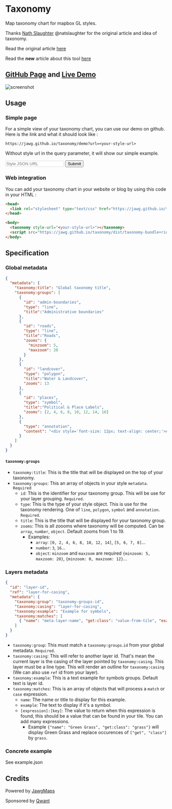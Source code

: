 # Taxonomy

Map taxonomy chart for mapbox GL styles.

Thanks [Nath Slaughter](https://github.com/natslaughter) @natslaughter for the original article and idea of taxonomy.

Read the original article [here](https://blog.mapbox.com/map-design-taxonomy-chart-ae17b23df019)

Read the **new** article about this tool [here](https://blog.jawg.io/map-taxonomy-chart-with-jawg-maps/)

## [GitHub Page](https://jawg.github.io/taxonomy/) and [Live Demo](https://jawg.github.io/taxonomy/demo)

![screenshot](https://blog.jawg.io/content/images/2018/05/taxonomy-header.png)

## Usage

### Simple page

For a simple view of your taxonomy chart, you can use our demo on github.
Here is the link and what it should look like :

    https://jawg.github.io/taxonomy/demo?url=<your-style-url>

Without style url in the query parameter, it will show our simple example.

<form action="https://jawg.github.io/taxonomy/demo" target="_blank">
  <input type="text" name="url" placeholder="Style JSON URL" style="color: #24292e; background-color: #fff; border: 1px solid #d1d5da; border-radius: 3px;"> <input type="submit" value="Submit" class="btn">
</form>

### Web integration

You can add your taxonomy chart in your website or blog by using this code in your HTML :

```html
<head>
  <link rel="stylesheet" type="text/css" href="https://jawg.github.io/taxonomy/dist/style.css">
</head>

<body>
  <taxonomy style-url="<your-style-url>"></taxonomy>
  <script src="https://jawg.github.io/taxonomy/dist/taxonomy-bundle+riot.js"></script>
</body>
```

## Specification

### Global metadata

```json
{
  "metadata": {
    "taxonomy:title": "Global taxonomy title",
    "taxonomy:groups": [
      {
        "id": "admin-boundaries",
        "type": "line",
        "title":"Administrative boundaries"
      },
      {
        "id": "roads",
        "type": "line",
        "title":"Roads",
        "zooms": {
          "minzoom": 5,
          "maxzoom": 20
        }
      },
      {
        "id": "landcover",
        "type": "polygon",
        "title":"Water & Landcover",
        "zooms": 13
      },
      {
        "id": "places",
        "type": "symbol",
        "title":"Political & Place Labels",
        "zooms": [2, 4, 6, 8, 10, 12, 14, 16]
      },
      {
        "type": "annotation",
        "content": "<div style='font-size: 12px; text-align: center;'>Annotation for ending</a></div>"
      }
    ]
  }
}
```

#### `taxonomy:groups`

-   `taxonomy:title`: This is the title that will be displayed on the top of your taxonomy.
-   `taxonomy:groups`: This an array of objects in your style `metadata`. `Required`
    -   `id`: This is the identifier for your taxonomy group. This will be use for your layer grouping. `Required`.
    -   `type`: This is the type of your style object. This is use for the taxonomy rendering. One of `line`, `polygon`, `symbol` and `annotation`. `Required`.
    -   `title`: This is the title that will be displayed for your taxonomy group.
    -   `zooms`: This is all zoooms where taxonomy will be computed. Can be `array`, `number`, `object`. Default zooms from 1 to 19.
        -   Examples:
            -   `array`: `[0, 2, 4, 6, 8, 10, 12, 14]`, `[5, 6, 7, 8]`...
            -   `number`: `3`, `16`...
            -   `object`: `minzoom` and `maxzoom` are required `{minzoom: 5, maxzoom: 20}`, `{minzoom: 0, maxzoom: 12}`...

### Layers metadata

```json
{
  "id": "layer-id",
  "ref": "layer-for-casing",
  "metadata": {
    "taxonomy:group": "taxonomy-groups-id",
    "taxonomy:casing": "layer-for-casing",
    "taxonomy:example": "Example for symbols",
    "taxonomy:matches": [
      { "name": "meta-layer-name", "get:class": "value-from-tile", "example": "Example for symbols" }
    ]
  }
}
```

-   `taxonomy:group`: This must match a `taxonomy:groups`.`id` from your global metadata.
    `Required`.
-   `taxonomy:casing`: This will refer to another layer id. That's mean the current layer is the casing of the layer pointed by `taxonomy:casing`. This layer must be a line type. This will render an outline for `taxonomy:casing` (We can also use `ref` id from your layer).
-   `taxonomy:example`: This is a text example for symbols groups. Default text is layer id.
-   `taxonomy:matches`: This is an array of objects that will process a `match` or `case` expression.
    -   `name`: The name or title to display for this example.
    -   `example`: The text to display if it's a symbol.
    -   `[expression]:[key]`: The value to return when this expression is found, this should be a value that can be found in your tile. You can add many expressions.
        -   Example `{"name": "Green Grass", "get:class": "grass"}` will display Green Grass and replace occurences of `["get", "class"]` by `grass`.

### Concrete example

See example.json

## Credits

Powered by [JawgMaps](https://www.jawg.io)

Sponsored by [Qwant](https://www.qwant.com/)
